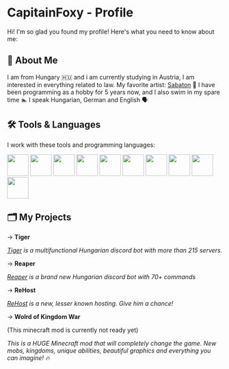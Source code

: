 # CapitainFoxy -  Profile 

Hi! I'm so glad you found my profile! Here's what you need to know about me:

## 👤 About Me

I am from Hungary 🇭🇺 and i am currently studying in Austria, I am interested in everything related to law. My favorite artist: [Sabaton](https://open.spotify.com/artist/3o2dn2O0FCVsWDFSh8qxgG?si=m_zX9nJsT6WLyftH5jaOrw) 🎸 I have been programming as a hobby for 5 years now, and I also swim in my spare time 🏊
I speak Hungarian, German and English 🗣️

## 🛠️ Tools & Languages

I work with these tools and programming languages:

<p>
  <img src="https://cdn.jsdelivr.net/gh/devicons/devicon@latest/icons/css3/css3-original.svg" width="50" height="50"/>
  <img src="https://cdn.jsdelivr.net/gh/devicons/devicon@latest/icons/html5/html5-original.svg" width="50" height="50"/>
  <img src="https://cdn.jsdelivr.net/gh/devicons/devicon@latest/icons/java/java-original-wordmark.svg" width="50" height="50"/>
  <img src="https://cdn.jsdelivr.net/gh/devicons/devicon/icons/javascript/javascript-original.svg" width="50" height="50"/>

  <img src="https://cdn.jsdelivr.net/gh/devicons/devicon@latest/icons/github/github-original-wordmark.svg" width="50" height="50"/>
  <img src="https://cdn.jsdelivr.net/gh/devicons/devicon@latest/icons/mysql/mysql-original-wordmark.svg" width="50" height="50"/>
  <img src="https://cdn.jsdelivr.net/gh/devicons/devicon@latest/icons/vscode/vscode-original.svg" width="50" height="50"/>
  <img src="https://cdn.jsdelivr.net/gh/devicons/devicon@latest/icons/filezilla/filezilla-plain.svg" width="50" height="50"/>
  <img src="https://cdn.jsdelivr.net/gh/devicons/devicon@latest/icons/nodejs/nodejs-original.svg" width="50" height="50"/>
  <img src="https://cdn.jsdelivr.net/gh/devicons/devicon@latest/icons/java/java-original-wordmark.svg" width="50" height="50"/>
</p>


## 🗂️ My Projects 


-> **Tiger**

_[Tiger](https://discord.tigerweb.hu) is a multifunctional Hungarian discord bot with more than 215 servers._

-> **Reaper**

_[Reaper](https://dsc.gg/reaper-bot) is a brand new Hungarian discord bot with 70+ commands_

-> **ReHost**

_[ReHost](https://rehost.hu) is a new, lesser known hosting. Give him a chance!_

-> **Wolrd of Kingdom War**

(This minecraft mod is currently not ready yet)

_This is a HUGE Minecraft mod that will completely change the game. New mobs, kingdoms, unique abilities, beautiful graphics and everything you can imagine! 🔥_



